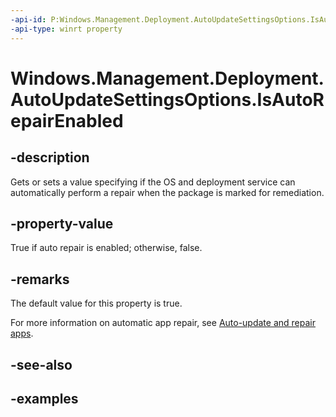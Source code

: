 ```yaml
---
-api-id: P:Windows.Management.Deployment.AutoUpdateSettingsOptions.IsAutoRepairEnabled
-api-type: winrt property
---
```


# Windows.Management.Deployment.AutoUpdateSettingsOptions.IsAutoRepairEnabled

<!--
public bool IsAutoRepairEnabled { get; set; }
-->


## -description

Gets or sets a value specifying if the OS and deployment service can automatically perform a repair when the package is marked for remediation. 

## -property-value

True if auto repair is enabled; otherwise, false.

## -remarks

The default value for this property is true.

For more information on automatic app repair, see [Auto-update and repair apps](/windows/msix/app-installer/auto-update-and-repair--overview).

## -see-also

## -examples


